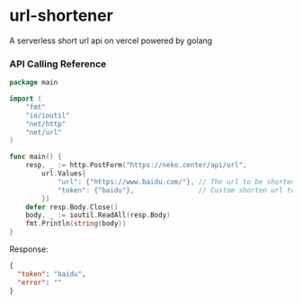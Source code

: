 # url-shortener

A serverless short url api on vercel powered by golang

### API Calling Reference

```go
package main

import (
	"fmt"
	"io/ioutil"
	"net/http"
	"net/url"
)

func main() {
	resp, _ := http.PostForm("https://neko.center/api/url",
		url.Values{
			"url": {"https://www.baidu.com/"}, // The url to be shortened
			"token": {"baidu"},                // Custom shorten url token (optional)
		})
	defer resp.Body.Close()
	body, _ := ioutil.ReadAll(resp.Body)
	fmt.Println(string(body))
}
```

Response:

```json
{
  "token": "baidu",
  "error": ""
}

```
